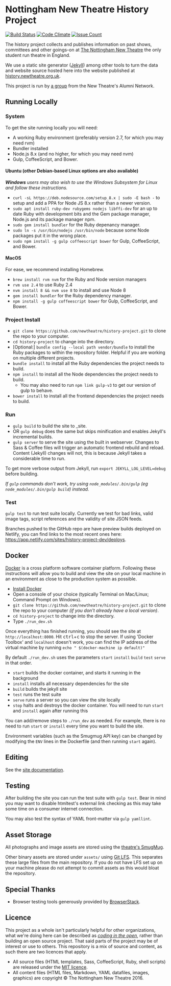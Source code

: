 # Nottingham New Theatre History Project

[![Build Status](https://github.com/newtheatre/history-project/actions/workflows/build.yml/badge.svg?branch=master)](https://github.com/newtheatre/history-project/actions/workflows/build.yml)
[![Code Climate](https://codeclimate.com/github/newtheatre/history-project/badges/gpa.svg)](https://codeclimate.com/github/newtheatre/history-project)
[![Issue Count](https://codeclimate.com/github/newtheatre/history-project/badges/issue_count.svg)](https://codeclimate.com/github/newtheatre/history-project)

The history project collects and publishes information on past shows, committees and other goings-on at [The Nottingham New Theatre](http://newtheatre.org.uk) the only student run theatre in England.

We use a static site generator ([Jekyll](jekyllrb.com)) among other tools to turn the data and website source hosted here into the website published at [history.newtheatre.org.uk](https://history.newtheatre.org.uk).

This project is run by [a group](https://history.newtheatre.org.uk/humans.txt) from the New Theatre's Alumni Network.

## Running Locally

### System

To get the site running locally you will need:
* A working Ruby environment (preferably version 2.7, for which you may need rvm)
* Bundler installed
* Node.js 8.x (and no higher, for which you may need nvm)
* Gulp, CoffeeScript, and Bower. 

#### Ubuntu (other Debian-based Linux options are also available)
_**Windows** users may also wish to use the Windows Subsystem for Linux and follow these instructions._

- `curl -sL https://deb.nodesource.com/setup_8.x | sudo -E bash -` to setup and add a PPA for Node JS 8.x rather than a newer version.
- `sudo apt install ruby-dev rubygems nodejs libffi-dev` for an up to date Ruby with development bits and the Gem package manager, Node.js and its package manager npm.
- `sudo gem install bundler` for the Ruby depenancy manager.
- `sudo ln -s /usr/bin/nodejs /usr/bin/node` because some Node packages put it in the wrong place.
- `sudo npm install -g gulp coffeescript bower` for Gulp, CoffeeScript, and Bower.

#### MacOS
For ease, we recommend installing Homebrew.

- `brew install rvm nvm` for the Ruby and Node version managers 
- `rvm use 2.4` to use Ruby 2.4
- `nvm install 8 && nvm use 8` to install and use Node 8
- `gem install bundler` for the Ruby dependency manager.
- `npm install -g gulp coffeescript bower` for Gulp, CoffeeScript, and Bower.

### Project Install

- `git clone https://github.com/newtheatre/history-project.git` to clone the repo to your computer.
- `cd history-project` to change into the directory.
- [Optional:] `bundle config --local path vendor/bundle` to install the Ruby packages to within the repository folder. Helpful if you are working on multiple different projects.
- `bundle install` to install all the Ruby dependencies the project needs to build.
- `npm install` to install all the Node dependencies the project needs to build.
  - You may also need to run `npm link gulp-v3` to get our version of gulp to behave.
- `bower install` to install all the frontend dependencies the project needs to build.

### Run

- `gulp build` to build the site to _site.
- OR `gulp debug` does the same but skips minification and enables Jekyll's incremental builds.
- `gulp server` to serve the site using the built in webserver. Changes to Sass & Coffee files will trigger an automatic frontend rebuild and reload. Content (Jekyll) changes will not, this is because Jekyll takes a considerable time to run.

To get more verbose output from Jekyll, run `export JEKYLL_LOG_LEVEL=debug` before building.

_If `gulp` commands don't work, try using `node_modules/.bin/gulp` (eg `node_modules/.bin/gulp build`) instead._

### Test

`gulp test` to run test suite locally. Currently we test for bad links, valid image tags, script references and the validity of site JSON feeds.

Branches pushed to the GitHub repo are have preview builds deployed on Netlify, you can find links to the most recent ones here: <https://app.netlify.com/sites/history-project-dev/deploys>.

## Docker

[Docker](https://www.docker.com) is a cross platform software container platform. Following these instructions will allow you to build and view the site on your local machine in an environment as close to the production system as possible.

- [Install Docker](https://www.docker.com/products/docker-desktop)
- Open a console of your choice (typically Terminal on Mac/Linux; Command Prompt on Windows).
- `git clone https://github.com/newtheatre/history-project.git` to clone the repo to your computer _(if you don't already have a local version)_.
- `cd history-project` to change into the directory.
- Type `./run_dev.sh`

Once everything has finished running, you should see the site at `http://localhost:8000`. Hit
<kbd>ctrl</kbd>+<kbd>c</kbd> to stop the server. If using 'Docker Toolbox' and `localhost` doesn't work, you can find the IP address of the virtual machine by running `echo " $(docker-machine ip default)"`

By default `./run_dev.sh` uses the parameters `start` `install` `build` `test` `serve` in that order.

- `start` builds the docker container, and starts it running in the background
- `install` installs all necessary dependencies for the site
- `build` builds the jekyll site
- `test` runs the test suite
- `serve` runs a server so you can view the site locally
- `stop` halts and destroys the docker container. You will need to run `start` and `install` again after running this

You can add/remove steps to `./run_dev` as needed. For example, there is no need to run `start` or `install`
every time you want to build the site.

Environment variables (such as the Smugmug API key) can be changed by modifying the `ENV` lines in the Dockerfile (and then running `start` again).

## Editing

See the [site documentation](https://history.newtheatre.org.uk/docs/).

## Testing

After building the site you can run the test suite with `gulp test`. Bear in mind you may want to disable htmltest's external link checking as this may take some time on a consumer internet connection.

You may also test the syntax of YAML front-matter via `gulp yamllint`.

## Asset Storage

All photographs and image assets are stored using the [theatre's SmugMug](https://photos.newtheatre.org.uk/).

Other binary assets are stored under `assets/` using [Git LFS](https://git-lfs.github.com/). This separates these large files from the main repository. If you do not have LFS set up on your machine please do not attempt to commit assets as this would bloat the repository.

## Special Thanks

- Browser testing tools generously provided by [BrowserStack](https://www.browserstack.com/).

## Licence

This project as a whole isn't particularly helpful for other organizations, what we're doing here can be described as [*coding in the open*](https://gds.blog.gov.uk/2012/10/12/coding-in-the-open/), rather than building an open source project. That said parts of the project may be of interest or use to others. This repository is a mix of source and content, as such there are two licences that apply.

- All source files (HTML templates, Sass, CoffeeScript, Ruby, shell scripts) are released under the [MIT licence](https://github.com/newtheatre/history-project/blob/master/LICENCE).
- All content files (HTML files, Markdown, YAML datafiles, images, graphics) are copyright © The Nottingham New Theatre 2016.

